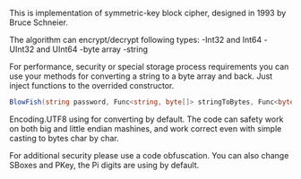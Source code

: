 This is implementation of symmetric-key block cipher, designed in 1993 by Bruce Schneier. 

The algorithm can encrypt/decrypt following types:
-Int32 and Int64
-UInt32 and UInt64
-byte array
-string

For performance, security or special storage process requirements you can use your methods for converting a string to a byte array and back. Just inject functions to the overrided constructor.

```csharp
BlowFish(string password, Func<string, byte[]> stringToBytes, Func<byte[], string> bytesToString)
```

Encoding.UTF8 using for converting by default. The code can safety work on both big and little endian mashines, and work correct even with simple casting to bytes char by char.

For additional security please use a code obfuscation. You can also change SBoxes and PKey, the Pi digits are using by default.